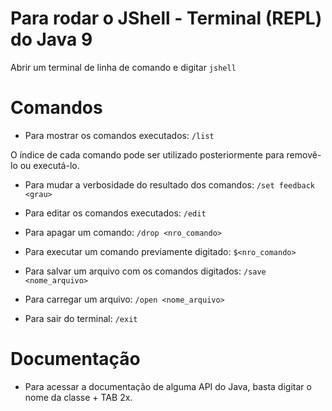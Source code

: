 # Para rodar o JShell - Terminal (REPL) do Java 9

Abrir um terminal de linha de comando e digitar `jshell`

# Comandos

- Para mostrar os comandos executados: 
`/list`

O índice de cada comando pode ser utilizado posteriormente para removê-lo ou executá-lo.

- Para mudar a verbosidade do resultado dos comandos: 
`/set feedback <grau>`

- Para editar os comandos executados:
`/edit`

- Para apagar um comando:
`/drop <nro_comando>`

- Para executar um comando previamente digitado:
`$<nro_comando>`

- Para salvar um arquivo com os comandos digitados:
`/save <nome_arquivo>`

- Para carregar um arquivo:
`/open <nome_arquivo>`

- Para sair do terminal:
`/exit`


# Documentação

- Para acessar a documentação de alguma API do Java, basta digitar o nome da classe + TAB 2x.
